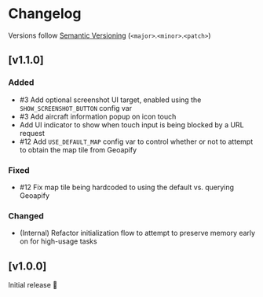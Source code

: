 # Changelog
Versions follow [Semantic Versioning](https://semver.org/spec/v2.0.0.html) (`<major>`.`<minor>`.`<patch>`)

## [v1.1.0]
### Added
* #3 Add optional screenshot UI target, enabled using the `SHOW_SCREENSHOT_BUTTON` config var
* #3 Add aircraft information popup on icon touch
* Add UI indicator to show when touch input is being blocked by a URL request
* #12 Add `USE_DEFAULT_MAP` config var to control whether or not to attempt to obtain the map tile from Geoapify

### Fixed
* #12 Fix map tile being hardcoded to using the default vs. querying Geoapify

### Changed
* (Internal) Refactor initialization flow to attempt to preserve memory early on for high-usage tasks

## [v1.0.0]
Initial release 🎉
